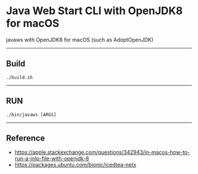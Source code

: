 Java Web Start CLI with OpenJDK8 for macOS
==========================================

javaws with OpenJDK8 for macOS 
(such as AdoptOpenJDK)



-----
Build
-----
```
./build.sh
```



---
RUN
---
```
./bin/javaws [ARGS]
```



---------
Reference
---------
- https://apple.stackexchange.com/questions/342943/in-macos-how-to-run-a-jnlp-file-with-openjdk-8
- https://packages.ubuntu.com/bionic/icedtea-netx
